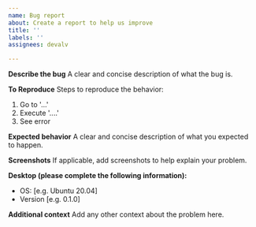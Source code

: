 ```yaml
---
name: Bug report
about: Create a report to help us improve
title: ''
labels: ''
assignees: devalv

---
```


**Describe the bug**
A clear and concise description of what the bug is.

**To Reproduce**
Steps to reproduce the behavior:
1. Go to '...'
2. Execute '....'
3. See error

**Expected behavior**
A clear and concise description of what you expected to happen.

**Screenshots**
If applicable, add screenshots to help explain your problem.

**Desktop (please complete the following information):**
 - OS: [e.g. Ubuntu 20.04]
 - Version [e.g. 0.1.0]

**Additional context**
Add any other context about the problem here.
